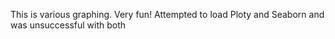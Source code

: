 This is various graphing.  Very fun!
Attempted to load Ploty and Seaborn and was unsuccessful with both
